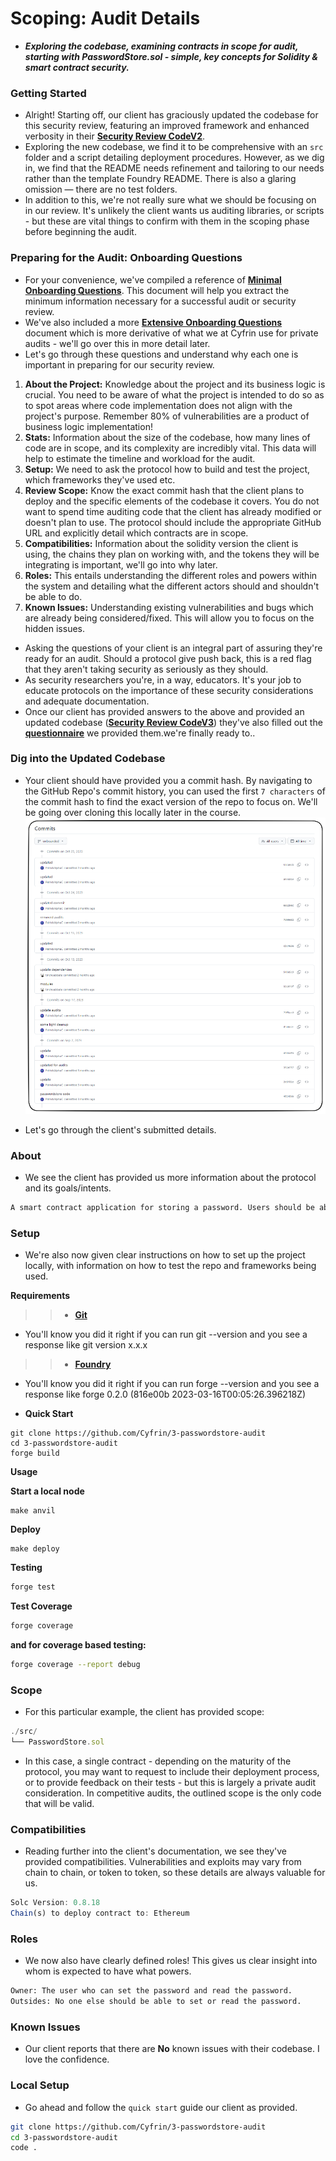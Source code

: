 # Scoping: Audit Details
- ***Exploring the codebase, examining contracts in scope for audit, starting with PasswordStore.sol - simple, key concepts for Solidity & smart contract security.***

### Getting Started
- Alright! Starting off, our client has graciously updated the codebase for this security review, featuring an improved framework and enhanced verbosity in their **[Security Review CodeV2](https://github.com/Cyfrin/3-passwordstore-audit)**.
- Exploring the new codebase, we find it to be comprehensive with an `src` folder and a script detailing deployment procedures. However, as we dig in, we find that the README needs refinement and tailoring to our needs rather than the template Foundry README. There is also a glaring omission — there are no test folders.
- In addition to this, we're not really sure what we should be focusing on in our review. It's unlikely the client wants us auditing libraries, or scripts - but these are vital things to confirm with them in the scoping phase before beginning the audit.

### Preparing for the Audit: Onboarding Questions
- For your convenience, we've compiled a reference of **[Minimal Onboarding Questions](https://github.com/Cyfrin/security-and-auditing-full-course-s23/blob/main/minimal-onboarding-questions.md)**. This document will help you extract the minimum information necessary for a successful audit or security review.
- We've also included a more **[Extensive Onboarding Questions](https://github.com/Cyfrin/security-and-auditing-full-course-s23/blob/main/extensive-onboarding-questions.md)** document which is more derivative of what we at Cyfrin use for private audits - we'll go over this in more detail later.
- Let's go through these questions and understand why each one is important in preparing for our security review.

1. **About the Project:** Knowledge about the project and its business logic is crucial. You need to be aware of what the project is intended to do so as to spot areas where code implementation does not align with the project's purpose. Remember 80% of vulnerabilities are a product of business logic implementation!
2. **Stats:** Information about the size of the codebase, how many lines of code are in scope, and its complexity are incredibly vital. This data will help to estimate the timeline and workload for the audit.
3. **Setup:** We need to ask the protocol how to build and test the project, which frameworks they've used etc.
4. **Review Scope:** Know the exact commit hash that the client plans to deploy and the specific elements of the codebase it covers. You do not want to spend time auditing code that the client has already modified or doesn't plan to use. The protocol should include the appropriate GitHub URL and explicitly detail which contracts are in scope.
5. **Compatibilities:** Information about the solidity version the client is using, the chains they plan on working with, and the tokens they will be integrating is important, we'll go into why later.
6. **Roles:** This entails understanding the different roles and powers within the system and detailing what the different actors should and shouldn't be able to do.
7. **Known Issues:** Understanding existing vulnerabilities and bugs which are already being considered/fixed. This will allow you to focus on the hidden issues.

- Asking the questions of your client is an integral part of assuring they're ready for an audit. Should a protocol give push back, this is a red flag that they aren't taking security as seriously as they should.
- As security researchers you're, in a way, educators. It's your job to educate protocols on the importance of these security considerations and adequate documentation.
- Once our client has provided answers to the above and provided an updated codebase (**[Security Review CodeV3](https://github.com/Cyfrin/3-passwordstore-audit/tree/onboarded)**) they've also filled out the **[questionnaire](https://github.com/Cyfrin/3-passwordstore-audit/blob/onboarded/minimal-onboarding-filled.md)** we provided them.we're finally ready to..

### Dig into the Updated Codebase
- Your client should have provided you a commit hash. By navigating to the GitHub Repo's commit history, you can used the first `7 characters` of the commit hash to find the exact version of the repo to focus on. We'll be going over cloning this locally later in the course.
![alt text](<Images/image copy.png>)

- Let's go through the client's submitted details.

### About
- We see the client has provided us more information about the protocol and its goals/intents.

```md
A smart contract application for storing a password. Users should be able to store a password and then retrieve it later. Others should not be able to access the password.
```

### Setup
- We're also now given clear instructions on how to set up the project locally, with information on how to test the repo and frameworks being used.

**Requirements**

>> * **[Git](https://git-scm.com/book/en/v2/Getting-Started-Installing-Git)**
  * You'll know you did it right if you can run git --version and you see a response like git version x.x.x

>> * **[Foundry](https://getfoundry.sh/)**
  * You'll know you did it right if you can run forge --version and you see a response like forge 0.2.0 (816e00b 2023-03-16T00:05:26.396218Z)

- **Quick Start**

```shell
git clone https://github.com/Cyfrin/3-passwordstore-audit
cd 3-passwordstore-audit
forge build
```

**Usage**

**Start a local node**

```shell
make anvil
```

**Deploy**

```shell
make deploy
```

**Testing**

```sh
forge test
```

**Test Coverage**

```sh
forge coverage
```

**and for coverage based testing:**

```sh
forge coverage --report debug
```

### Scope
- For this particular example, the client has provided scope:

```js
./src/
└── PasswordStore.sol
```

- In this case, a single contract - depending on the maturity of the protocol, you may want to request to include their deployment process, or to provide feedback on their tests - but this is largely a private audit consideration. In competitive audits, the outlined scope is the only code that will be valid.

### Compatibilities
- Reading further into the client's documentation, we see they've provided compatibilities. Vulnerabilities and exploits may vary from chain to chain, or token to token, so these details are always valuable for us.

```js
Solc Version: 0.8.18
Chain(s) to deploy contract to: Ethereum
```

### Roles
- We now also have clearly defined roles! This gives us clear insight into whom is expected to have what powers.

```sh
Owner: The user who can set the password and read the password.
Outsides: No one else should be able to set or read the password.
```

### Known Issues
- Our client reports that there are **No** known issues with their codebase. I love the confidence.

### Local Setup
- Go ahead and follow the `quick start` guide our client as provided.

```sh
git clone https://github.com/Cyfrin/3-passwordstore-audit
cd 3-passwordstore-audit
code .
```
